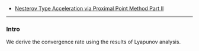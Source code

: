 - [Nesterov Type Acceleration via Proximal Point Method Part II](Nesterov%20Type%20Acceleration%20via%20Proximal%20Point%20Method%20Part%20II.md)


---
### **Intro**

We derive the convergence rate using the results of Lyapunov analysis. 

